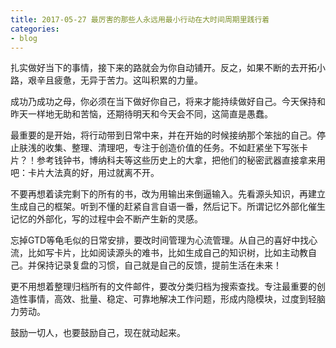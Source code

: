 ```yaml
---
title: 2017-05-27 最厉害的那些人永远用最小行动在大时间周期里践行着
categories: 
- blog
---
```


扎实做好当下的事情，接下来的路就会为你自动铺开。反之，如果不断的去开拓小路，艰辛且疲惫，无异于苦力。这叫积累的力量。

成功乃成功之母，你必须在当下做好你自己，将来才能持续做好自己。今天保持和昨天一样地无助和苦恼，还期待明天和今天会不同，这简直是愚蠢。

最重要的是开始，将行动带到日常中来，并在开始的时候接纳那个笨拙的自己。停止肤浅的收集、整理、清理吧，专注于创造价值的任务。不如赶紧坐下写张卡片？！参考钱钟书，博纳科夫等这些历史上的大拿，把他们的秘密武器直接拿来用吧：卡片大法真的好，用过就离不开。

不要再想着读完剩下的所有的书，改为用输出来倒逼输入。先看源头知识，再建立生成自己的框架。听到不懂的赶紧自言自语一番，然后记下。所谓记忆外部化催生记忆的外部化，写的过程中会不断产生新的灵感。

忘掉GTD等龟毛似的日常安排，要改时间管理为心流管理。从自己的喜好中找心流，比如写卡片，比如阅读源头的难书，比如生成自己的知识树，比如主动教自己。并保持记录复盘的习惯，自己就是自己的反馈，提前生活在未来！

更不用想着整理归档所有的文件邮件，要改分类归档为搜索查找。专注最重要的创造性事情，高效、批量、稳定、可靠地解决工作问题，形成内隐模块，过度到轻脑力劳动。

鼓励一切人，也要鼓励自己，现在就动起来。

